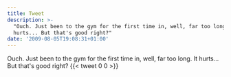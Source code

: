 ```yaml
---
title: Tweet
description: >-
  "Ouch. Just been to the gym for the first time in, well, far too long. It
  hurts... But that's good right?"
date: '2009-08-05T19:08:31+01:00'
---
```

Ouch. Just been to the gym for the first time in, well, far too long. It hurts... But that's good right?
      {{< tweet 0 0 >}}
    
